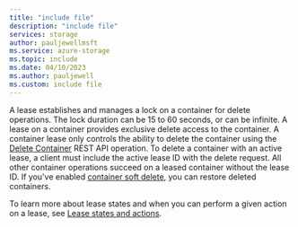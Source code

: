 ```yaml
---
title: "include file"
description: "include file"
services: storage
author: pauljewellmsft
ms.service: azure-storage
ms.topic: include
ms.date: 04/10/2023
ms.author: pauljewell
ms.custom: include file
---
```


A lease establishes and manages a lock on a container for delete operations. The lock duration can be 15 to 60 seconds, or can be infinite. A lease on a container provides exclusive delete access to the container. A container lease only controls the ability to delete the container using the [Delete Container](/rest/api/storageservices/delete-container) REST API operation. To delete a container with an active lease, a client must include the active lease ID with the delete request. All other container operations succeed on a leased container without the lease ID. If you've enabled [container soft delete](../../articles/storage/blobs/soft-delete-container-overview.md), you can restore deleted containers.

To learn more about lease states and when you can perform a given action on a lease, see [Lease states and actions](#lease-states-and-actions).